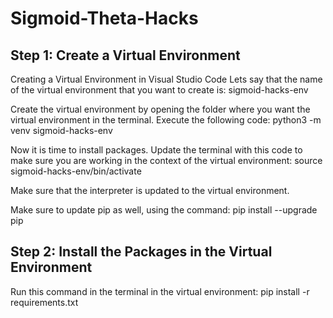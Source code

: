 # Sigmoid-Theta-Hacks
## Step 1: Create a Virtual Environment
Creating a Virtual Environment in Visual Studio Code Lets say that the name of the virtual environment that you want to create is:
	sigmoid-hacks-env

Create the virtual environment by opening the folder where you want the virtual environment in the terminal. Execute the following code:
	python3 -m venv sigmoid-hacks-env

Now it is time to install packages. Update the terminal with this code to make sure you are working in the context of the virtual environment:
	source sigmoid-hacks-env/bin/activate

Make sure that the interpreter is updated to the virtual environment.

Make sure to update pip as well, using the command:
	pip install --upgrade pip

## Step 2: Install the Packages in the Virtual Environment
Run this command in the terminal in the virtual environment:
	pip install -r requirements.txt
